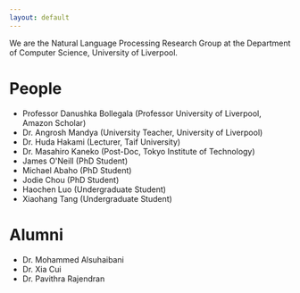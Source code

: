 ```yaml
---
layout: default
---
```


We are the Natural Language Processing Research Group at the Department of Computer Science, University of Liverpool.

# People
- Professor Danushka Bollegala (Professor University of Liverpool, Amazon Scholar)
- Dr. Angrosh Mandya (University Teacher, University of Liverpool)
- Dr. Huda Hakami (Lecturer, Taif University)
- Dr. Masahiro Kaneko (Post-Doc, Tokyo Institute of Technology)
- James O'Neill (PhD Student)
- Michael Abaho (PhD Student)
- Jodie Chou (PhD Student)
- Haochen Luo (Undergraduate Student)
- Xiaohang Tang (Undergraduate Student)


# Alumni
- Dr. Mohammed Alsuhaibani
- Dr. Xia Cui
- Dr. Pavithra Rajendran


